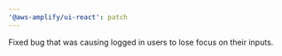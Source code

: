 ```yaml
---
'@aws-amplify/ui-react': patch
---
```


Fixed bug that was causing logged in users to lose focus on their inputs.
